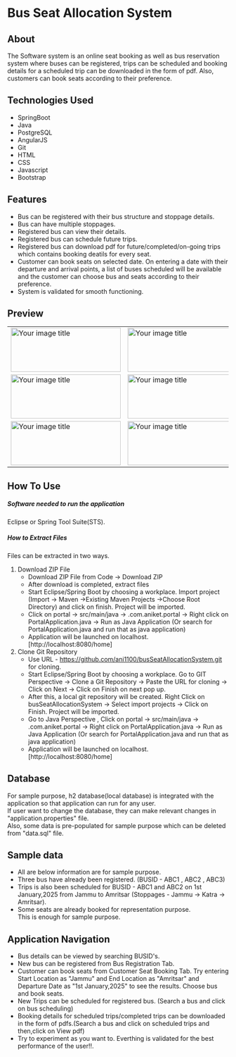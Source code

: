# Bus Seat Allocation System
## About
The Software system is an online seat booking as well as bus reservation system where buses can be registered, trips can be scheduled and booking details for a scheduled trip can be downloaded in the form of pdf. Also, customers can book seats according to their preference.<br>
## Technologies Used
* SpringBoot
* Java
* PostgreSQL
* AngularJS
* Git
* HTML
* CSS
* Javascript
* Bootstrap
## Features
* Bus can be registered with their bus structure and stoppage details.
* Bus can have multiple stoppages. 
* Registered bus can view their details. 
* Registered bus can schedule future trips.
* Registered bus can download pdf for future/completed/on-going trips which contains booking deatils for every seat.
* Customer can book seats on selected date. On entering a date with their departure and arrival points, a list of buses scheduled will be available and the customer can choose bus and seats according to their preference.
* System is validated for smooth functioning.
## Preview
<table>
  <tr>
    <td><img src="https://user-images.githubusercontent.com/112768196/192103658-b405ed4f-3184-48be-b81b-233400159835.png" alt="Your image title" width="250" height="100"/></td>
    <td><img src="https://user-images.githubusercontent.com/112768196/192103737-59029501-33f2-4f20-86c6-05c585a1fba0.png" alt="Your image title" width="250" height="100"/></td>
    <td><img src="https://user-images.githubusercontent.com/112768196/192103770-7d83c4e8-a6c4-4fa8-9f47-8470024acd30.png" alt="Your image title" width="250" height="100"/></td>
  </tr>
  <tr>
    <td><img src="https://user-images.githubusercontent.com/112768196/192103783-9e5cc218-5a5d-4813-b4ce-b588d433820c.png" alt="Your image title" width="250" height="100"/></td>
    <td><img src="https://user-images.githubusercontent.com/112768196/192103819-87dc1f58-ad40-4efc-af14-e733df66e51b.png" alt="Your image title" width="250" height="100"/></td>
    <td><img src="https://user-images.githubusercontent.com/112768196/192103840-a270c3f0-193e-40ba-94f0-a5e00762bd77.png" alt="Your image title" width="250" height="100"/></td>
  </tr>
  <tr>
    <td><img src="https://user-images.githubusercontent.com/112768196/192103850-19237719-c2e3-46d2-b183-0c2f00017769.png" alt="Your image title" width="250" height="100"/></td>
    <td><img src="https://user-images.githubusercontent.com/112768196/192103968-77e98d55-8ebe-4ae3-9342-08b184570c42.png" alt="Your image title" width="250" height="100"/></td>
    <td><img src="https://user-images.githubusercontent.com/112768196/192104567-cb8cdc22-324f-496d-bd22-52884b4d631a.png" alt="Your image title" width="250" height="100"/></td>
  </tr>
</table>

## How To Use
##### Software needed to run the application
Eclipse or Spring Tool Suite(STS).
##### How to Extract Files
Files can be extracted in two ways.
1. Download ZIP File
   * Download ZIP File from Code -> Download ZIP
   * After download is completed, extract files
   * Start Eclipse/Spring Boot by choosing a workplace. Import project (Import -> Maven ->Existing Maven Projects ->Choose Root Directory) and click on finish. Project will be imported.
   * Click on portal -> src/main/java -> .com.aniket.portal -> Right click on PortalApplication.java -> Run as Java Application (Or search for PortalApplication.java and run that as java application)
   * Application will be launched on localhost. [http://localhost:8080/home]
2. Clone Git Repository
   * Use URL - https://github.com/ani1100/busSeatAllocationSystem.git for cloning.
   * Start Eclipse/Spring Boot by choosing a workplace. Go to GIT Perspective -> Clone a Git Repository -> Paste the URL for cloning -> Click on Next -> Click on Finish on next pop up. 
   * After this, a local git repository will be created. Right Click on busSeatAllocationSystem -> Select import projects -> Click on Finish. Project will be imported.
   * Go to Java Perspective , Click on portal -> src/main/java -> .com.aniket.portal -> Right click on PortalApplication.java -> Run as Java Application (Or search for PortalApplication.java and run that as java application)
   * Application will be launched on localhost. [http://localhost:8080/home]
## Database 
For sample purpose, h2 database(local database) is integrated with the application so that application can run for any user.<br>
If user want to change the database, they can make relevant changes in "application.properties" file.<br>
Also, some data is pre-populated for sample purpose which can be deleted from "data.sql" file.<br>
## Sample data
* All are below information are for sample purpose.
* Three bus have already been registered. (BUSID - ABC1 , ABC2 , ABC3)
* Trips is also been scheduled for BUSID - ABC1 and ABC2 on 1st January,2025 from Jammu to Amritsar (Stoppages - Jammu -> Katra -> Amritsar).
* Some seats are already booked for representation purpose.<br>
This is enough for sample purpose.
## Application Navigation
* Bus details can be viewed by searching BUSID's.
* New bus can be registered from Bus Registration Tab.
* Customer can book seats from Customer Seat Booking Tab. Try entering Start Location as "Jammu" and End Location as "Amritsar" and Departure Date as "1st January,2025" to see the results. Choose bus and book seats.
* New Trips can be scheduled for registered bus. (Search a bus and click on bus scheduling)
* Booking details for scheduled trips/completed trips can be downloaded in the form of pdfs.(Search a bus and click on scheduled trips and then,click on View pdf)
* Try to experiment as you want to. Everthing is validated for the best performance of the user!!.
